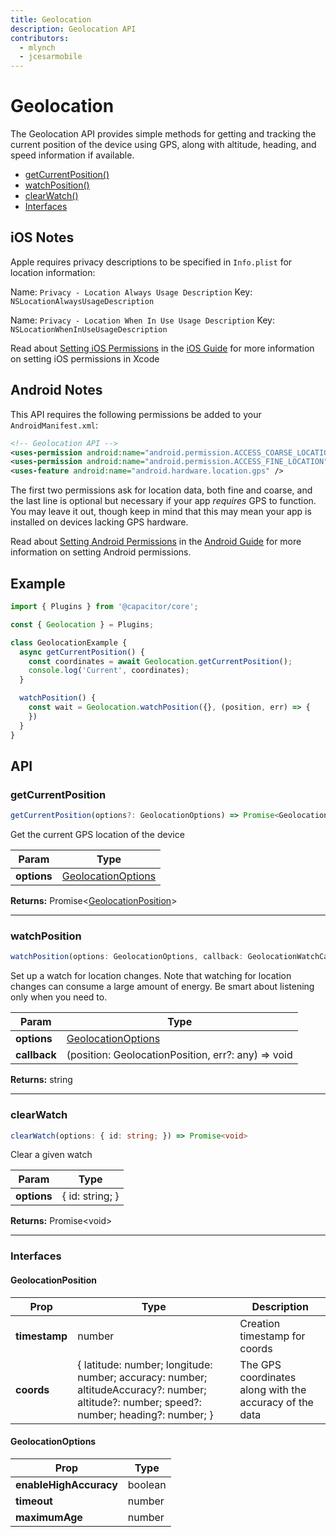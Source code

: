 ```yaml
---
title: Geolocation
description: Geolocation API
contributors:
  - mlynch
  - jcesarmobile
---
```


<plugin-platforms platforms="pwa,ios,android"></plugin-platforms>

# Geolocation

The Geolocation API provides simple methods for getting and tracking the current position of the device using GPS, along
with altitude, heading, and speed information if available.

<!--DOCGEN_INDEX_START-->
* [getCurrentPosition()](#getcurrentposition)
* [watchPosition()](#watchposition)
* [clearWatch()](#clearwatch)
* [Interfaces](#interfaces)
<!--DOCGEN_INDEX_END-->

## iOS Notes

Apple requires privacy descriptions to be specified in `Info.plist` for location information:

Name: `Privacy - Location Always Usage Description`
Key: `NSLocationAlwaysUsageDescription`

Name: `Privacy - Location When In Use Usage Description`
Key: `NSLocationWhenInUseUsageDescription`

Read about [Setting iOS Permissions](/docs/ios/configuration/) in the [iOS Guide](/docs/ios/) for more information on setting iOS permissions in Xcode

## Android Notes

This API requires the following permissions be added to your `AndroidManifest.xml`:

```xml
<!-- Geolocation API -->
<uses-permission android:name="android.permission.ACCESS_COARSE_LOCATION" />
<uses-permission android:name="android.permission.ACCESS_FINE_LOCATION" />
<uses-feature android:name="android.hardware.location.gps" />
```

The first two permissions ask for location data, both fine and coarse, and the last line is optional but necessary if your app _requires_ GPS to function. You may leave it out, though keep in mind that this may mean your app is installed on devices lacking GPS hardware.

Read about [Setting Android Permissions](/docs/android/configuration/) in the [Android Guide](/docs/android/) for more information on setting Android permissions.

## Example

```typescript
import { Plugins } from '@capacitor/core';

const { Geolocation } = Plugins;

class GeolocationExample {
  async getCurrentPosition() {
    const coordinates = await Geolocation.getCurrentPosition();
    console.log('Current', coordinates);
  }

  watchPosition() {
    const wait = Geolocation.watchPosition({}, (position, err) => {
    })
  }
}
```

<!--DOCGEN_API_START-->
<!--Update the source file JSDoc comments and rerun docgen to update the docs below-->
## API

### getCurrentPosition

```typescript
getCurrentPosition(options?: GeolocationOptions) => Promise<GeolocationPosition>
```

Get the current GPS location of the device

| Param       | Type                                      |
| ----------- | ----------------------------------------- |
| **options** | [GeolocationOptions](#geolocationoptions) |

**Returns:** Promise&lt;[GeolocationPosition](#geolocationposition)&gt;

--------------------


### watchPosition

```typescript
watchPosition(options: GeolocationOptions, callback: GeolocationWatchCallback) => CallbackID
```

Set up a watch for location changes. Note that watching for location changes
can consume a large amount of energy. Be smart about listening only when you need to.

| Param        | Type                                               |
| ------------ | -------------------------------------------------- |
| **options**  | [GeolocationOptions](#geolocationoptions)          |
| **callback** | (position: GeolocationPosition, err?: any) => void |

**Returns:** string

--------------------


### clearWatch

```typescript
clearWatch(options: { id: string; }) => Promise<void>
```

Clear a given watch

| Param       | Type            |
| ----------- | --------------- |
| **options** | { id: string; } |

**Returns:** Promise&lt;void&gt;

--------------------


### Interfaces


#### GeolocationPosition

| Prop          | Type                                                                                                                                       | Description                                             |
| ------------- | ------------------------------------------------------------------------------------------------------------------------------------------ | ------------------------------------------------------- |
| **timestamp** | number                                                                                                                                     | Creation timestamp for coords                           |
| **coords**    | { latitude: number; longitude: number; accuracy: number; altitudeAccuracy?: number; altitude?: number; speed?: number; heading?: number; } | The GPS coordinates along with the accuracy of the data |


#### GeolocationOptions

| Prop                   | Type    |
| ---------------------- | ------- |
| **enableHighAccuracy** | boolean |
| **timeout**            | number  |
| **maximumAge**         | number  |


<!--DOCGEN_API_END-->
